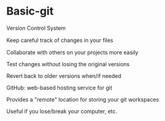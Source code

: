 # Basic-git
Version Control System

Keep careful track of changes in your ﬁles

Collaborate with others on your projects more easily

Test changes without losing the original versions

Revert back to older versions when/if needed

GitHub: web-based hosting service for git

Provides a "remote" location for storing your git
workspaces

Useful if you lose/break your computer, etc.